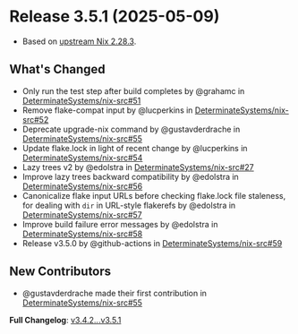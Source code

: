 # Release 3.5.1 (2025-05-09)

* Based on [upstream Nix 2.28.3](../release-notes/rl-2.28.md).

## What's Changed
* Only run the test step after build completes by @grahamc in [DeterminateSystems/nix-src#51](https://github.com/DeterminateSystems/nix-src/pull/51)
* Remove flake-compat input by @lucperkins in [DeterminateSystems/nix-src#52](https://github.com/DeterminateSystems/nix-src/pull/52)
* Deprecate upgrade-nix command by @gustavderdrache in [DeterminateSystems/nix-src#55](https://github.com/DeterminateSystems/nix-src/pull/55)
* Update flake.lock in light of recent change by @lucperkins in [DeterminateSystems/nix-src#54](https://github.com/DeterminateSystems/nix-src/pull/54)
* Lazy trees v2 by @edolstra in [DeterminateSystems/nix-src#27](https://github.com/DeterminateSystems/nix-src/pull/27)
* Improve lazy trees backward compatibility by @edolstra in [DeterminateSystems/nix-src#56](https://github.com/DeterminateSystems/nix-src/pull/56)
* Canonicalize flake input URLs before checking flake.lock file staleness, for dealing with `dir` in URL-style flakerefs by @edolstra in [DeterminateSystems/nix-src#57](https://github.com/DeterminateSystems/nix-src/pull/57)
* Improve build failure error messages by @edolstra in [DeterminateSystems/nix-src#58](https://github.com/DeterminateSystems/nix-src/pull/58)
* Release v3.5.0 by @github-actions in [DeterminateSystems/nix-src#59](https://github.com/DeterminateSystems/nix-src/pull/59)

## New Contributors
* @gustavderdrache made their first contribution in [DeterminateSystems/nix-src#55](https://github.com/DeterminateSystems/nix-src/pull/55)

**Full Changelog**: [v3.4.2...v3.5.1](https://github.com/DeterminateSystems/nix-src/compare/v3.4.2...v3.5.1)
